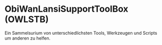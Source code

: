 # ObiWanLansiSupportToolBox (OWLSTB)

Ein Sammelsurium von unterschiedlichsten Tools, Werkzeugen und Scripts um anderen zu helfen.


